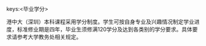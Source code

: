 keys:<毕业学分>


港中大（深圳）本科课程采用学分制度。学生可按自身专业及兴趣情况制定学业进度，标准修业期是四年，毕业生须修满120学分及达到各类别的学分要求。具体要求请参考大学教务处相关规定。